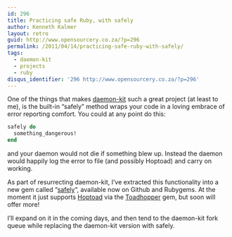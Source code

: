 ```yaml
---
id: 296
title: Practicing safe Ruby, with safely
author: Kenneth Kalmer
layout: retro
guid: http://www.opensourcery.co.za/?p=296
permalink: /2011/04/14/practicing-safe-ruby-with-safely/
tags:
  - daemon-kit
  - projects
  - ruby
disqus_identifier: '296 http://www.opensourcery.co.za/?p=296'
---
```


One of the things that makes [daemon-kit][1] such a great project (at least to me), is the built-in &#8220;safely&#8221; method wraps your code in a loving embrace of error reporting comfort. You could at any point do this:

~~~ruby
safely do
  something_dangerous!
end
~~~

and your daemon would not die if something blew up. Instead the daemon would happily log the error to file (and possibly Hoptoad) and carry on working.

As part of resurrecting daemon-kit, I&#8217;ve extracted this functionality into a new gem called &#8220;[safely][2]&#8220;, available now on Github and Rubygems. At the moment it just supports [Hoptoad][3] via the [Toadhopper][4] gem, but soon will offer more!

I&#8217;ll expand on it in the coming days, and then tend to the daemon-kit fork queue while replacing the daemon-kit version with safely.

 [1]: https://github.com/kennethkalmer/daemon-kit
 [2]: http://github.com/kennethkalmer/safely
 [3]: http://www.hoptoadapp.com/
 [4]: http://github.com/toolmantim/toadhopper

